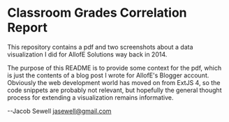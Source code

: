 # Classroom Grades Correlation Report

This repository contains a pdf and two screenshots about a data visualization I did for AllofE Solutions way back in 2014.

The purpose of this README is to provide some context for the pdf, which is just the contents of a blog post I wrote for AllofE's Blogger account. Obviously the web development world has moved on from ExtJS 4, so the code snippets are probably not relevant, but hopefully the general thought process for extending a visualization remains informative.

--Jacob Sewell
jasewell@gmail.com
